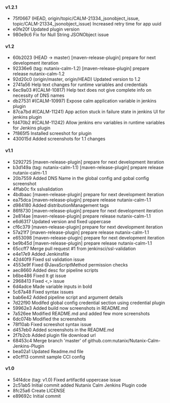 #### v1.2.1
* 75f0667 (HEAD, origin/topic/CALM-21334_jsonobject_issue, topic/CALM-21334_jsonobject_issue) Increased retry time for app uuid
* e0fe20f Updated plugin version
* 980e9c6 Fix for Null String JSONObject issue

#### v1.2
* 60b2023 (HEAD -> master) [maven-release-plugin] prepare for next development iteration
* 92336e6 (tag: nutanix-calm-1.2) [maven-release-plugin] prepare release nutanix-calm-1.2
* 92d20c0 (origin/master, origin/HEAD) Updated version to 1.2
* 2741a56 Help text changes for runtime variables and credentials
* 6ec9a03 #(CALM-10817) Help text does not give complete info on necessity of DNS names
* db27531 #(CALM-10997) Expose calm application variable in jenkins plugin
* 87ca7bd #(CALM-11241) App action stuck in failure state in jenkins UI for jenkins plugin
* fd470b2 #(CALM-11242) Allow jenkins env variables in runtime variables for Jenkins plugin
* 7f865f5 Installed screeshot for plugin
* 430015d Added screenshots for 1.1 changes

#### v1.1
* 5292725 [maven-release-plugin] prepare for next development iteration
* b3d149a (tag: nutanix-calm-1.1) [maven-release-plugin] prepare release nutanix-calm-1.1
* 20b7559 Added DNS Name in the global config and gobal config screenshot
* 4ffab0c fix sslvalidation
* 4bdbaac [maven-release-plugin] prepare for next development iteration
* ea75dca [maven-release-plugin] prepare release nutanix-calm-1.1
* d984180 Added distributionManagement tags
* 86f8730 [maven-release-plugin] prepare for next development iteration
* 2e814ae [maven-release-plugin] prepare release nutanix-calm-1.1
* e6d6317 Updated version and fixed uppercase
* cf6c379 [maven-release-plugin] prepare for next development iteration
* 57a21f7 [maven-release-plugin] prepare release nutanix-calm-1.1
* e653098 [maven-release-plugin] prepare for next development iteration
* be9b45d [maven-release-plugin] prepare release nutanix-calm-1.1
* 65ccff7 Merge pull request #1 from jenkinsci/ssl-validation
* e4e17e9 Added Jenkinsfile
* 42d40f9 Fixed ssl validation issue
* 4553e9f Fixed @JavaScriptMethod permission checks
* aec8660 Added desc for pipeline scripts
* b6be486 Fixed lt gt issue
* 2968413 Fixed <,> issue
* 6d4adce Made variable inputs in bold
* 5c67a48 Fixed syntax issues
* bab6e42 Added pipeline script and argument details
* 7d22f90 Modifed global config credential section using credential plugin
* 59962e3 Added build now screenshots in README.md
* 7a526ee Modified README.md and added few more screenshots
* 6dc074b Modified the screenshots
* 78f10ab Fixed screeshot syntax issue
* d457eb0 Added screenshots in the README.md
* 2f7b2cb Added plugin file download url
* 68453c4 Merge branch 'master' of github.com:nutanix/Nutanix-Calm-Jenkins-Plugin
* bea02a1 Updated Readme.md file
* e0cff13 commit sample CCI config

#### v1.0
* 54f4dce (tag: v1.0) Fixed artifactId uppercase issue
* 2c51ab5 Initial commit added Nutanix Calm Jenkins Plugin code
* 8fc25a6 Create LICENSE
* e89692c Initial commit

